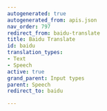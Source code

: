```yaml
---
autogenerated: true
autogenerated_from: apis.json
nav_order: 797
redirect_from: baidu-translate
title: Baidu Translate
id: baidu
translation_types:
- Text
- Speech
active: true
grand_parent: Input types
parent: Speech
redirect_to: baidu

---
```


